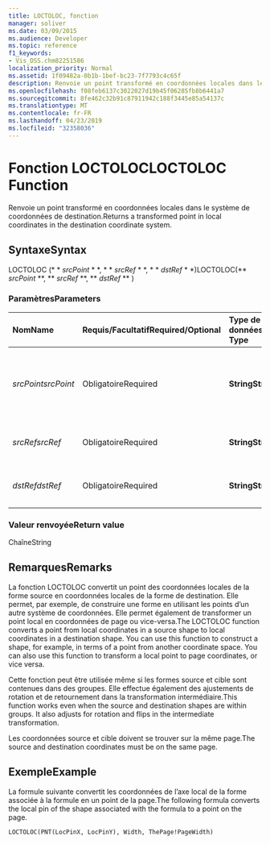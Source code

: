 ```yaml
---
title: LOCTOLOC, fonction
manager: soliver
ms.date: 03/09/2015
ms.audience: Developer
ms.topic: reference
f1_keywords:
- Vis_DSS.chm82251586
localization_priority: Normal
ms.assetid: 1f09482a-0b1b-1bef-bc23-7f7793c4c65f
description: Renvoie un point transformé en coordonnées locales dans le système de coordonnées de destination.
ms.openlocfilehash: f08feb6137c3022027d19b45f06285fb8b6441a7
ms.sourcegitcommit: 8fe462c32b91c87911942c188f3445e85a54137c
ms.translationtype: MT
ms.contentlocale: fr-FR
ms.lasthandoff: 04/23/2019
ms.locfileid: "32358036"
---
```

# <a name="loctoloc-function"></a><span data-ttu-id="12e09-103">Fonction LOCTOLOC</span><span class="sxs-lookup"><span data-stu-id="12e09-103">LOCTOLOC Function</span></span>

<span data-ttu-id="12e09-104">Renvoie un point transformé en coordonnées locales dans le système de coordonnées de destination.</span><span class="sxs-lookup"><span data-stu-id="12e09-104">Returns a transformed point in local coordinates in the destination coordinate system.</span></span>
  
## <a name="syntax"></a><span data-ttu-id="12e09-105">Syntaxe</span><span class="sxs-lookup"><span data-stu-id="12e09-105">Syntax</span></span>

<span data-ttu-id="12e09-106">LOCTOLOC (\* \* *srcPoint* \* \*, \* \* *srcRef* \* \*, \* \* *dstRef* \* \*)</span><span class="sxs-lookup"><span data-stu-id="12e09-106">LOCTOLOC(\*\* *srcPoint* \*\*, \*\* *srcRef* \*\*, \*\* *dstRef* \*\* )</span></span> 
  
### <a name="parameters"></a><span data-ttu-id="12e09-107">Paramètres</span><span class="sxs-lookup"><span data-stu-id="12e09-107">Parameters</span></span>

|<span data-ttu-id="12e09-108">**Nom**</span><span class="sxs-lookup"><span data-stu-id="12e09-108">**Name**</span></span>|<span data-ttu-id="12e09-109">**Requis/Facultatif**</span><span class="sxs-lookup"><span data-stu-id="12e09-109">**Required/Optional**</span></span>|<span data-ttu-id="12e09-110">**Type de données**</span><span class="sxs-lookup"><span data-stu-id="12e09-110">**Data Type**</span></span>|<span data-ttu-id="12e09-111">**Description**</span><span class="sxs-lookup"><span data-stu-id="12e09-111">**Description**</span></span>|
|:-----|:-----|:-----|:-----|
| <span data-ttu-id="12e09-112">_srcPoint_</span><span class="sxs-lookup"><span data-stu-id="12e09-112">_srcPoint_</span></span> <br/> |<span data-ttu-id="12e09-113">Obligatoire</span><span class="sxs-lookup"><span data-stu-id="12e09-113">Required</span></span>  <br/> |<span data-ttu-id="12e09-114">**String**</span><span class="sxs-lookup"><span data-stu-id="12e09-114">**String**</span></span> <br/> | <span data-ttu-id="12e09-115">Point en coordonnées locales du système de coordonnées source</span><span class="sxs-lookup"><span data-stu-id="12e09-115">A point in local coordinates in the source coordinate system.</span></span>  <br/> |
| <span data-ttu-id="12e09-116">_srcRef_</span><span class="sxs-lookup"><span data-stu-id="12e09-116">_srcRef_</span></span> <br/> |<span data-ttu-id="12e09-117">Obligatoire</span><span class="sxs-lookup"><span data-stu-id="12e09-117">Required</span></span>  <br/> |<span data-ttu-id="12e09-118">**String**</span><span class="sxs-lookup"><span data-stu-id="12e09-118">**String**</span></span> <br/> | <span data-ttu-id="12e09-119">Référence à une cellule de l’objet source</span><span class="sxs-lookup"><span data-stu-id="12e09-119">A reference to a cell in the source object.</span></span>  <br/> |
| <span data-ttu-id="12e09-120">_dstRef_</span><span class="sxs-lookup"><span data-stu-id="12e09-120">_dstRef_</span></span> <br/> |<span data-ttu-id="12e09-121">Obligatoire</span><span class="sxs-lookup"><span data-stu-id="12e09-121">Required</span></span>  <br/> |<span data-ttu-id="12e09-122">**String**</span><span class="sxs-lookup"><span data-stu-id="12e09-122">**String**</span></span> <br/> | <span data-ttu-id="12e09-123">Référence à une cellule de l’objet cible</span><span class="sxs-lookup"><span data-stu-id="12e09-123">A reference to a cell in the destination object.</span></span>  <br/> |
   
### <a name="return-value"></a><span data-ttu-id="12e09-124">Valeur renvoyée</span><span class="sxs-lookup"><span data-stu-id="12e09-124">Return value</span></span>

<span data-ttu-id="12e09-125">Chaîne</span><span class="sxs-lookup"><span data-stu-id="12e09-125">String</span></span>
  
## <a name="remarks"></a><span data-ttu-id="12e09-126">Remarques</span><span class="sxs-lookup"><span data-stu-id="12e09-126">Remarks</span></span>

<span data-ttu-id="12e09-p101">La fonction LOCTOLOC convertit un point des coordonnées locales de la forme source en coordonnées locales de la forme de destination. Elle permet, par exemple, de construire une forme en utilisant les points d’un autre système de coordonnées. Elle permet également de transformer un point local en coordonnées de page ou vice-versa.</span><span class="sxs-lookup"><span data-stu-id="12e09-p101">The LOCTOLOC function converts a point from local coordinates in a source shape to local coordinates in a destination shape. You can use this function to construct a shape, for example, in terms of a point from another coordinate space. You can also use this function to transform a local point to page coordinates, or vice versa.</span></span>
  
<span data-ttu-id="12e09-p102">Cette fonction peut être utilisée même si les formes source et cible sont contenues dans des groupes. Elle effectue également des ajustements de rotation et de retournement dans la transformation intermédiaire.</span><span class="sxs-lookup"><span data-stu-id="12e09-p102">This function works even when the source and destination shapes are within groups. It also adjusts for rotation and flips in the intermediate transformation.</span></span>
  
<span data-ttu-id="12e09-132">Les coordonnées source et cible doivent se trouver sur la même page.</span><span class="sxs-lookup"><span data-stu-id="12e09-132">The source and destination coordinates must be on the same page.</span></span>
  
## <a name="example"></a><span data-ttu-id="12e09-133">Exemple</span><span class="sxs-lookup"><span data-stu-id="12e09-133">Example</span></span>

<span data-ttu-id="12e09-134">La formule suivante convertit les coordonnées de l’axe local de la forme associée à la formule en un point de la page.</span><span class="sxs-lookup"><span data-stu-id="12e09-134">The following formula converts the local pin of the shape associated with the formula to a point on the page.</span></span>
  
```vb
LOCTOLOC(PNT(LocPinX, LocPinY), Width, ThePage!PageWidth)
```


